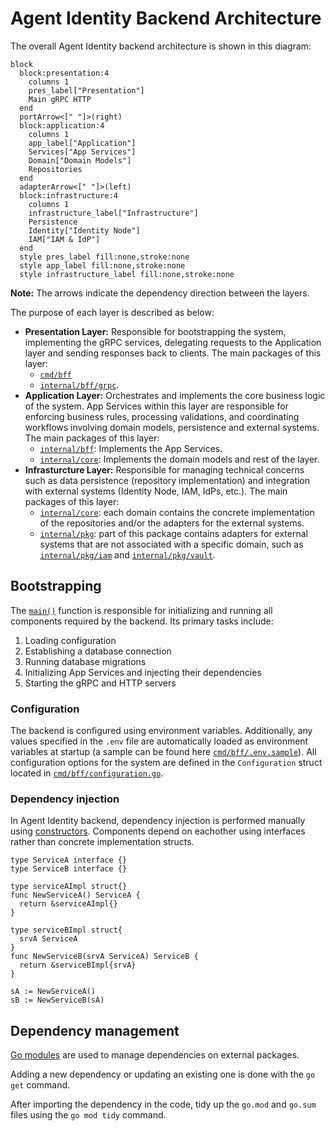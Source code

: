 # Agent Identity Backend Architecture

The overall Agent Identity backend architecture is shown in this diagram:

```mermaid
block
  block:presentation:4
    columns 1
    pres_label["Presentation"]
    Main gRPC HTTP
  end
  portArrow<[" "]>(right)
  block:application:4
    columns 1
    app_label["Application"]
    Services["App Services"]
    Domain["Domain Models"]
    Repositories
  end
  adapterArrow<[" "]>(left)
  block:infrastructure:4
    columns 1
    infrastructure_label["Infrastructure"]
    Persistence
    Identity["Identity Node"]
    IAM["IAM & IdP"]
  end
  style pres_label fill:none,stroke:none
  style app_label fill:none,stroke:none
  style infrastructure_label fill:none,stroke:none
```

**Note:** The arrows indicate the dependency direction between the layers.

The purpose of each layer is described as below:

- **Presentation Layer:** Responsible for bootstrapping the system, implementing the gRPC services, delegating requests to the Application layer and sending responses back to clients. The main packages of this layer:
  - [`cmd/bff`](https://github.com/agntcy/identity-service/tree/main/backend/cmd/bff)
  - [`internal/bff/grpc`](https://github.com/agntcy/identity-service/tree/main/backend/internal/bff/grpc).
- **Application Layer:** Orchestrates and implements the core business logic of the system. App Services within this layer are responsible for enforcing business rules, processing validations, and coordinating workflows involving domain models, persistence and external systems. The main packages of this layer:
  - [`internal/bff`](https://github.com/agntcy/identity-service/tree/main/backend/internal/bff): Implements the App Services.
  - [`internal/core`](https://github.com/agntcy/identity-service/tree/main/backend/internal/core): Implements the domain models and rest of the layer.
- **Infrasturcture Layer:** Responsible for managing technical concerns such as data persistence (repository implementation) and integration with external systems (Identity Node, IAM, IdPs, etc.). The main packages of this layer:
  - [`internal/core`](https://github.com/agntcy/identity-service/tree/main/backend/internal/core): each domain contains the concrete implementation of the repositories and/or the adapters for the external systems.
  - [`internal/pkg`](https://github.com/agntcy/identity-service/tree/main/backend/internal/pkg): part of this package contains adapters for external systems that are not associated with a specific domain, such as [`internal/pkg/iam`](https://github.com/agntcy/identity-service/tree/main/backend/internal/pkg/iam) and [`internal/pkg/vault`](https://github.com/agntcy/identity-service/tree/main/backend/internal/pkg/vault).

## Bootstrapping

The [`main()`](https://github.com/agntcy/identity-service/blob/main/backend/cmd/bff/main.go) function is responsible for initializing and running all components required by the backend. Its primary tasks include:

1. Loading configuration
2. Establishing a database connection
3. Running database migrations
4. Initializing App Services and injecting their dependencies
6. Starting the gRPC and HTTP servers

### Configuration

The backend is configured using environment variables. Additionally, any values specified in the `.env` file are automatically loaded as environment variables at startup (a sample can be found here [`cmd/bff/.env.sample`](https://github.com/agntcy/identity-service/blob/main/backend/cmd/bff/.env.sample)). All configuration options for the system are defined in the `Configuration` struct located in [`cmd/bff/configuration.go`](https://github.com/agntcy/identity-service/blob/main/backend/cmd/bff/configuration.go).

### Dependency injection

In Agent Identity backend, dependency injection is performed manually using [constructors](https://go.dev/doc/effective_go#composite_literals). Components depend on eachother using interfaces rather than concrete implementation structs.

```golang
type ServiceA interface {}
type ServiceB interface {}

type serviceAImpl struct{}
func NewServiceA() ServiceA {
  return &serviceAImpl{}
}

type serviceBImpl struct{
  srvA ServiceA
}
func NewServiceB(srvA ServiceA) ServiceB {
  return &serviceBImpl{srvA}
}

sA := NewServiceA()
sB := NewServiceB(sA)
```

## Dependency management

[Go modules](https://pkg.go.dev/cmd/go#hdr-Modules__module_versions__and_more) are used to manage dependencies on external packages.

Adding a new dependency or updating an existing one is done with the `go get` command.

After importing the dependency in the code, tidy up the `go.mod` and `go.sum` files using the `go mod tidy` command.
